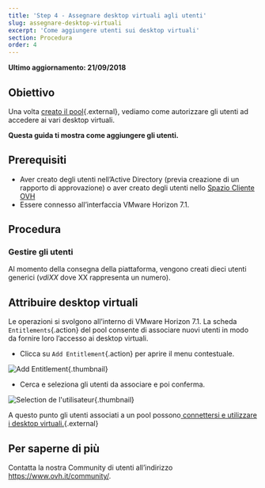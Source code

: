 ```yaml
---
title: 'Step 4 - Assegnare desktop virtuali agli utenti'
slug: assegnare-desktop-virtuali
excerpt: 'Come aggiungere utenti sui desktop virtuali'
section: Procedura
order: 4
---
```


**Ultimo aggiornamento: 21/09/2018**

## Obiettivo

Una volta [creato il pool](https://docs.ovh.com/it/cloud-desktop-infrastructure/creare-un-pool/){.external}, vediamo come autorizzare gli utenti ad accedere ai vari desktop virtuali.

**Questa guida ti mostra come aggiungere gli utenti.**


## Prerequisiti

- Aver creato degli utenti nell’Active Directory (previa creazione di un rapporto di approvazione) o aver creato degli utenti nello [Spazio Cliente OVH](https://www.ovh.com/auth/?action=gotomanager&from=https://www.ovh.it/&ovhSubsidiary=it)
- Essere connesso all’interfaccia VMware Horizon 7.1.

## Procedura

### Gestire gli utenti

Al momento della consegna della piattaforma, vengono creati dieci utenti generici (*vdiXX* dove XX rappresenta un numero). 


## Attribuire desktop virtuali

Le operazioni si svolgono all’interno di VMware Horizon 7.1. La scheda `Entitlements`{.action} del pool consente di associare nuovi utenti in modo da fornire loro l’accesso ai desktop virtuali.

- Clicca su `Add Entitlement`{.action} per aprire il menu contestuale.

![Add Entitlement](images/1200.png){.thumbnail}

- Cerca e seleziona gli utenti da associare e poi conferma.

![Selection de l'utilisateur](images/1201.png){.thumbnail}


A questo punto gli utenti associati a un pool possono[ connettersi e utilizzare i desktop virtuali.](https://docs.ovh.com/it/cloud-desktop-infrastructure/connessione-desktop-virtuale/){.external}


## Per saperne di più

Contatta la nostra Community di utenti all’indirizzo <https://www.ovh.it/community/>.